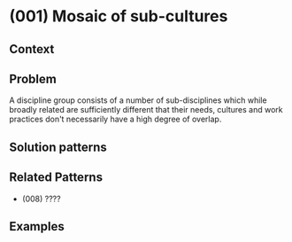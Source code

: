 # (001) Mosaic of sub-cultures

## Context

## Problem

A discipline group consists of a number of sub-disciplines which while broadly related are sufficiently different that their needs, cultures and work practices don't necessarily have a high degree of overlap.


## Solution patterns


## Related Patterns

* (008) ????


## Examples

<links to examples>